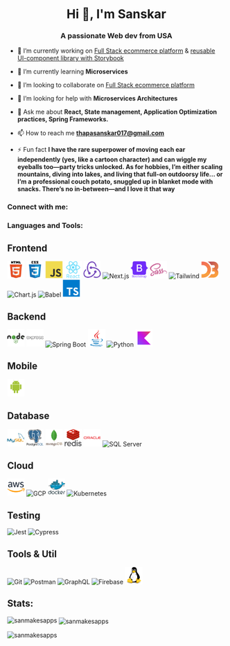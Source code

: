<h1 align="center">Hi 👋, I'm Sanskar</h1>
<h3 align="center">A passionate Web dev from USA</h3>

- 🔭 I’m currently working on [Full Stack ecommerce platform](https://github.com/sanMakesApps/one-cart) & [reusable UI-component library with Storybook](https://github.com/sanMakesApps/ui-book)

- 🌱 I’m currently learning **Microservices**

- 👯 I’m looking to collaborate on [Full Stack ecommerce platform](https://github.com/sanMakesApps/one-cart)

- 🤝 I’m looking for help with **Microservices Architectures**

- 💬 Ask me about **React, State management, Application Optimization practices, Spring Frameworks.**

- 📫 How to reach me **thapasanskar017@gmail.com**

- ⚡ Fun fact **I have the rare superpower of moving each ear independently (yes, like a cartoon character) and can wiggle my eyeballs too—party tricks unlocked. As for hobbies, I’m either scaling mountains, diving into lakes, and living that full-on outdoorsy life… or I’m a professional couch potato, snuggled up in blanket mode with snacks. There’s no in-between—and I love it that way**

<h3 align="left">Connect with me:</h3>
<p align="left">
</p>

<h3 align="left">Languages and Tools:</h3>


## Frontend
<p align="left">
  <img src="https://raw.githubusercontent.com/devicons/devicon/master/icons/html5/html5-original-wordmark.svg" alt="HTML" width="40" height="40"/>
  <img src="https://raw.githubusercontent.com/devicons/devicon/master/icons/css3/css3-original-wordmark.svg" alt="CSS" width="40" height="40"/>
  <img src="https://raw.githubusercontent.com/devicons/devicon/master/icons/javascript/javascript-original.svg" alt="JavaScript" width="40" height="40"/>
  <img src="https://raw.githubusercontent.com/devicons/devicon/master/icons/react/react-original-wordmark.svg" alt="React" width="40" height="40"/>
  <img src="https://raw.githubusercontent.com/devicons/devicon/master/icons/redux/redux-original.svg" alt="Redux" width="40" height="40"/>
  <img src="https://cdn.worldvectorlogo.com/logos/nextjs-2.svg" alt="Next.js" width="40" height="40"/>
  <img src="https://raw.githubusercontent.com/devicons/devicon/master/icons/bootstrap/bootstrap-plain-wordmark.svg" alt="Bootstrap" width="40" height="40"/>
  <img src="https://raw.githubusercontent.com/devicons/devicon/master/icons/sass/sass-original.svg" alt="SASS" width="40" height="40"/>
  <img src="https://www.vectorlogo.zone/logos/tailwindcss/tailwindcss-icon.svg" alt="Tailwind" width="40" height="40"/>
  <img src="https://raw.githubusercontent.com/devicons/devicon/master/icons/d3js/d3js-original.svg" alt="D3.js" width="40" height="40"/>
  <img src="https://www.chartjs.org/media/logo-title.svg" alt="Chart.js" width="40" height="40"/>
  <img src="https://www.vectorlogo.zone/logos/babeljs/babeljs-icon.svg" alt="Babel" width="40" height="40"/>
  <img src="https://raw.githubusercontent.com/devicons/devicon/master/icons/typescript/typescript-original.svg" alt="TypeScript" width="40" height="40"/>
</p>

## Backend
<p align="left"> 
  <img src="https://raw.githubusercontent.com/devicons/devicon/master/icons/nodejs/nodejs-original-wordmark.svg" alt="Node.js" width="40" height="40"/> 
  <img src="https://raw.githubusercontent.com/devicons/devicon/master/icons/express/express-original-wordmark.svg" alt="Express.js" width="40" height="40"/> 
  <img src="https://www.vectorlogo.zone/logos/springio/springio-icon.svg" alt="Spring Boot" width="40" height="40"/> 
  <img src="https://raw.githubusercontent.com/devicons/devicon/master/icons/java/java-original.svg" alt="Java" width="40" height="40"/> 
  <img src="https://www.vectorlogo.zone/logos/python/python-icon.svg" alt="Python" width="40" height="40"/> 
  <img src="https://raw.githubusercontent.com/devicons/devicon/master/icons/kotlin/kotlin-original.svg" alt="Kotlin" width="40" height="40"/> 
</p>

## Mobile

<p align="left"> 
  <img src="https://raw.githubusercontent.com/devicons/devicon/master/icons/android/android-original-wordmark.svg" alt="Android" width="40" height="40"/> 
</p>

## Database
<p align="left"> 
  <img src="https://raw.githubusercontent.com/devicons/devicon/master/icons/mysql/mysql-original-wordmark.svg" alt="MySQL" width="40" height="40"/> 
  <img src="https://raw.githubusercontent.com/devicons/devicon/master/icons/postgresql/postgresql-original-wordmark.svg" alt="PostgreSQL" width="40" height="40"/> 
  <img src="https://raw.githubusercontent.com/devicons/devicon/master/icons/mongodb/mongodb-original-wordmark.svg" alt="MongoDB" width="40" height="40"/> 
  <img src="https://raw.githubusercontent.com/devicons/devicon/master/icons/redis/redis-original-wordmark.svg" alt="Redis" width="40" height="40"/> 
  <img src="https://raw.githubusercontent.com/devicons/devicon/master/icons/oracle/oracle-original.svg" alt="Oracle" width="40" height="40"/> 
  <img src="https://www.svgrepo.com/show/303229/microsoft-sql-server-logo.svg" alt="SQL Server" width="40" height="40"/> 
</p>

## Cloud
<p align="left"> 
  <img src="https://raw.githubusercontent.com/devicons/devicon/master/icons/amazonwebservices/amazonwebservices-original-wordmark.svg" alt="AWS" width="40" height="40"/> 
  <img src="https://www.vectorlogo.zone/logos/google_cloud/google_cloud-icon.svg" alt="GCP" width="40" height="40"/> 
  <img src="https://raw.githubusercontent.com/devicons/devicon/master/icons/docker/docker-original-wordmark.svg" alt="Docker" width="40" height="40"/> 
  <img src="https://www.vectorlogo.zone/logos/kubernetes/kubernetes-icon.svg" alt="Kubernetes" width="40" height="40"/> 
</p>

## Testing
<p align="left"> 
  <img src="https://www.vectorlogo.zone/logos/jestjsio/jestjsio-icon.svg" alt="Jest" width="40" height="40"/> 
  <img src="https://raw.githubusercontent.com/simple-icons/simple-icons/master/icons/cypress.svg" alt="Cypress" width="40" height="40"/> 
</p>

## Tools & Util
<p align="left"> 
  <img src="https://www.vectorlogo.zone/logos/git-scm/git-scm-icon.svg" alt="Git" width="40" height="40"/> 
  <img src="https://www.vectorlogo.zone/logos/getpostman/getpostman-icon.svg" alt="Postman" width="40" height="40"/> 
  <img src="https://www.vectorlogo.zone/logos/graphql/graphql-icon.svg" alt="GraphQL" width="40" height="40"/> 
  <img src="https://www.vectorlogo.zone/logos/firebase/firebase-icon.svg" alt="Firebase" width="40" height="40"/> 
  <img src="https://raw.githubusercontent.com/devicons/devicon/master/icons/linux/linux-original.svg" alt="Linux" width="40" height="40"/>
</p>

## Stats:

<p><img align="left" src="https://github-readme-stats.vercel.app/api/top-langs?username=sanmakesapps&show_icons=true&locale=en&layout=compact" alt="sanmakesapps" /></p>

<p>&nbsp;<img align="center" src="https://github-readme-stats.vercel.app/api?username=sanmakesapps&show_icons=true&locale=en" alt="sanmakesapps" /></p>

<p><img align="center" src="https://github-readme-streak-stats.herokuapp.com/?user=sanmakesapps&" alt="sanmakesapps" /></p>
